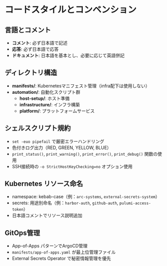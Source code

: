 # コードスタイルとコンベンション

## 言語とコメント
- **コメント**: 必ず日本語で記述
- **応答**: 必ず日本語で応答
- **ドキュメント**: 日本語を基本とし、必要に応じて英語併記

## ディレクトリ構造
- **manifests/**: Kubernetesマニフェスト管理（infra配下は使用しない）
- **automation/**: 自動化スクリプト群
  - **host-setup/**: ホスト準備
  - **infrastructure/**: インフラ構築
  - **platform/**: プラットフォームサービス

## シェルスクリプト規約
- `set -euo pipefail` で厳密エラーハンドリング
- 色付きログ出力（RED, GREEN, YELLOW, BLUE）
- `print_status()`, `print_warning()`, `print_error()`, `print_debug()` 関数の使用
- SSH接続時の `-o StrictHostKeyChecking=no` オプション使用

## Kubernetes リソース命名
- namespace: kebab-case（例：`arc-systems`, `external-secrets-system`）
- secrets: 用途別命名（例：`harbor-auth`, `github-auth`, `pulumi-access-token`）
- 日本語コメントでリソース説明追加

## GitOps管理
- App-of-Apps パターンでArgoCD管理
- `manifests/app-of-apps.yaml` が最上位管理ファイル
- External Secrets Operator で秘密情報管理を優先